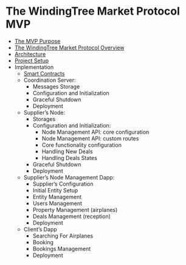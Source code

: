# The WindingTree Market Protocol MVP

- [The MVP Purpose](./mvp-purpose.md)
- [The WindingTree Market Protocol Overview](./protocol.md)
- [Architecture](./architecture.md)
- [Project Setup](./setup.md)
- Implementation
  - [Smart Contracts](./imp.contracts.md)
  - Coordination Server:
    - Messages Storage
    - Configuration and Initialization
    - Graceful Shutdown
    - Deployment
  - Supplier’s Node:
    - Storages
    - Configuration and Initialization:
      - Node Management API: core configuration
      - Node Management API: custom routes
      - Core functionality configuration
      - Handling New Deals
      - Handling Deals States
    - Graceful Shutdown
    - Deployment
  - Supplier’s Node Management Dapp:
    - Supplier’s Configuration
    - Initial Entity Setup
    - Entity Management
    - Users Management
    - Property Management (airplanes)
    - Deals Management (reception)
    - Deployment
  - Client’s Dapp
    - Searching For Airplanes
    - Booking
    - Bookings Management
    - Deployment
